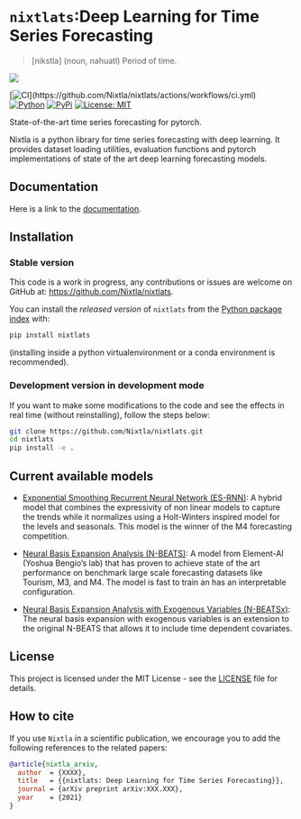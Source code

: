 # `nixtlats`:Deep Learning for Time Series Forecasting
> [nikstla] (noun, nahuatl) Period of time.


<img src="https://raw.githubusercontent.com/Nixtla/nixtlats/master/nbs/indx_imgs/nixtla_logo.png">

[![CI](https://github.com/Nixtla/nixtlats/actions/workflows/ci.yml/badge.svg?)](https://github.com/Nixtla/nixtlats/actions/workflows/ci.yml)
[![Python](https://img.shields.io/pypi/pyversions/nixtlats)](https://pypi.org/project/nixtlats/)
[![PyPi](https://img.shields.io/pypi/v/nixtlats?color=blue)](https://pypi.org/project/nixtlats/)
[![License: MIT](https://img.shields.io/badge/License-MIT-green.svg)](https://github.com/Nixtla/nixtlats/blob/master/LICENSE)

State-of-the-art time series forecasting for pytorch.

Nixtla is a python library for time series forecasting with deep learning. 
It provides dataset loading utilities, evaluation functions and pytorch implementations of state of the art deep learning forecasting models.


## Documentation
Here is a link to the [documentation](https://nixtla.github.io/nixtlats/).


## Installation

### Stable version

This code is a work in progress, any contributions or issues are welcome on
GitHub at: https://github.com/Nixtla/nixtlats.

You can install the *released version* of `nixtlats` from the [Python package index](https://pypi.org) with:

```python
pip install nixtlats
```

(installing inside a python virtualenvironment or a conda environment is recommended).

### Development version in development mode

If you want to make some modifications to the code and see the effects in real time (without reinstalling), follow the steps below:

```bash
git clone https://github.com/Nixtla/nixtlats.git
cd nixtlats
pip install -e .
```


## Current available models

* [Exponential Smoothing Recurrent Neural Network (ES-RNN)](https://www.sciencedirect.com/science/article/pii/S0169207019301153): A hybrid model that combines the expressivity of non linear models to capture the trends while it normalizes using a Holt-Winters inspired model for the levels and seasonals.  This model is the winner of the M4 forecasting competition.

* [Neural Basis Expansion Analysis (N-BEATS)](https://arxiv.org/abs/1905.10437): A model from Element-AI (Yoshua Bengio’s lab) that has proven to achieve state of the art performance on benchmark large scale forecasting datasets like Tourism, M3, and M4. The model is fast to train an has an interpretable configuration.

* [Neural Basis Expansion Analysis with Exogenous Variables (N-BEATSx)](https://arxiv.org/abs/2104.05522): The neural basis expansion with exogenous variables is an extension to the original N-BEATS that allows it to include time dependent covariates.


## License
This project is licensed under the MIT License - see the [LICENSE](https://github.com/Nixtla/nixtlats/blob/master/LICENSE) file for details.

## How to cite

If you use `Nixtla` in a scientific publication, we encourage you to add
the following references to the related papers:


```bibtex
@article{nixtla_arxiv,
  author  = {XXXX},
  title   = {{nixtlats: Deep Learning for Time Series Forecasting}},
  journal = {arXiv preprint arXiv:XXX.XXX},
  year    = {2021}
}
```


<!---

## Citing

```bibtex
@article{,
    author = {},
    title = {{}},
    journal = {},
    year = {}
}
```
-->
